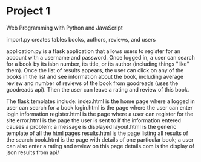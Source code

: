 # Project 1

Web Programming with Python and JavaScript

import.py creates tables books, authors, reviews, and users

application.py is a flask application that allows users to register for an account
with a username and password. Once logged in, a user can search for a book by
its isbn number, its title, or its author (including things "like" them).
Once the list of results appears, the user can click on any of the books in
the list and see information about the book, including average review and number
of reviews of the book from goodreads (uses the goodreads api). Then the user
can leave a rating and review of this book.

The flask templates include:
    index.html is the home page where a logged in user can search for a book
    login.html is the page where the user can enter login information
    register.html is the page where a user can register for the site
    error.html is the page the user is sent to if the information entered
        causes a problem; a message is displayed
    layout.html is the generic template of all the html pages
    results.html is the page listing all results of the search
    book.html is the page with details of one particular book; a user can also
        enter a rating and review on this page
    details.com is the display of json results from api/<isbn number>
